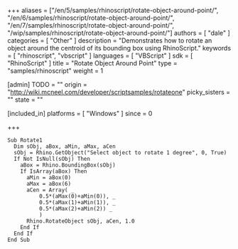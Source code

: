 +++
aliases = ["/en/5/samples/rhinoscript/rotate-object-around-point/", "/en/6/samples/rhinoscript/rotate-object-around-point/", "/en/7/samples/rhinoscript/rotate-object-around-point/", "/wip/samples/rhinoscript/rotate-object-around-point/"]
authors = [ "dale" ]
categories = [ "Other" ]
description = "Demonstrates how to rotate an object around the centroid of its bounding box using RhinoScript."
keywords = [ "rhinoscript", "vbscript" ]
languages = [ "VBScript" ]
sdk = [ "RhinoScript" ]
title = "Rotate Object Around Point"
type = "samples/rhinoscript"
weight = 1

[admin]
TODO = ""
origin = "http://wiki.mcneel.com/developer/scriptsamples/rotateone"
picky_sisters = ""
state = ""

[included_in]
platforms = [ "Windows" ]
since = 0

+++

```vbnet
Sub Rotate1
  Dim sObj, aBox, aMin, aMax, aCen
  sObj = Rhino.GetObject("Select object to rotate 1 degree", 0, True)
  If Not IsNull(sObj) Then
    aBox = Rhino.BoundingBox(sObj)
    If IsArray(aBox) Then
      aMin = aBox(0)
      aMax = aBox(6)
      aCen = Array( _
          0.5*(aMax(0)+aMin(0)), _
          0.5*(aMax(1)+aMin(1)), _
          0.5*(aMax(2)+aMin(2)) _
          )
      Rhino.RotateObject sObj, aCen, 1.0
    End If
  End If      
End Sub
```
